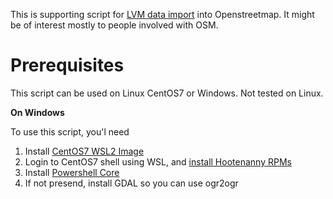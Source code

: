 This is supporting script for [LVM data import](https://wiki.openstreetmap.org/w/index.php?title=LV:LVM-import&redirect=no) into Openstreetmap. It might be of interest mostly to people involved with OSM.

# Prerequisites

This script can be used on Linux CentOS7 or Windows. Not tested on Linux.

**On Windows**

To use this script, you'l need 
1. Install [CentOS7 WSL2 Image](https://github.com/mishamosher/CentOS-WSL)
2. Login to CentOS7 shell using WSL, and [install Hootenanny RPMs](https://github.com/ngageoint/hootenanny-rpms/blob/master/docs/install.md)
3. Install [Powershell Core](https://docs.microsoft.com/en-us/powershell/scripting/install/installing-powershell-core-on-linux?view=powershell-7.1)
4. If not presend, install GDAL so you can use ogr2ogr




